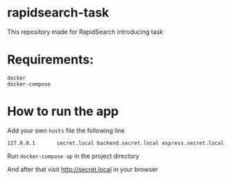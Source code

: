 # rapidsearch-task

This repository made for RapidSearch introducing task

# Requirements:
    docker
    docker-compose

# How to run the app
Add your own `hosts` file the following line

    127.0.0.1       secret.local backend.secret.local express.secret.local

Run `docker-compose up` in the project directory

And after that visit http://secret.local in your browser
